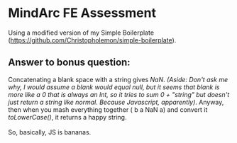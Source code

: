 # MindArc FE Assessment
Using a modified version of my Simple Boilerplate (https://github.com/Christopholemon/simple-boilerplate).

## Answer to bonus question:
Concatenating a blank space with a string gives _NaN_. _(Aside: Don't ask me why, I would assume a blank would equal null, but it seems that blank is more like a 0 that is always an Int, so it tries to sum 0 + "string" but doesn't just return a string like normal. Because Javascript, apparently)_. Anyway, then when you mash everything together ( b a NaN a) and convert it _toLowerCase()_, it returns a happy string. 
<br /><br />
So, basically, JS is bananas.

